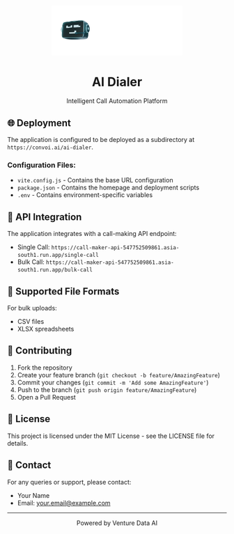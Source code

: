 <div align="center">
  <img src="src/assets/convoai.png" alt="Convoi AI Logo" width="300"/>
  <h1>AI Dialer</h1>
  <p>Intelligent Call Automation Platform</p>
</div>

## 🌐 Deployment

The application is configured to be deployed as a subdirectory at `https://convoi.ai/ai-dialer`.

### Configuration Files:
- `vite.config.js` - Contains the base URL configuration
- `package.json` - Contains the homepage and deployment scripts
- `.env` - Contains environment-specific variables

## 📄 API Integration

The application integrates with a call-making API endpoint:
- Single Call: `https://call-maker-api-547752509861.asia-south1.run.app/single-call`
- Bulk Call: `https://call-maker-api-547752509861.asia-south1.run.app/bulk-call`

## 📱 Supported File Formats

For bulk uploads:
- CSV files
- XLSX spreadsheets

## 🤝 Contributing

1. Fork the repository
2. Create your feature branch (`git checkout -b feature/AmazingFeature`)
3. Commit your changes (`git commit -m 'Add some AmazingFeature'`)
4. Push to the branch (`git push origin feature/AmazingFeature`)
5. Open a Pull Request

## 📝 License

This project is licensed under the MIT License - see the LICENSE file for details.

## 👥 Contact

For any queries or support, please contact:
- Your Name
- Email: your.email@example.com

---
<div align="center">
  <p>Powered by Venture Data AI</p>
</div>